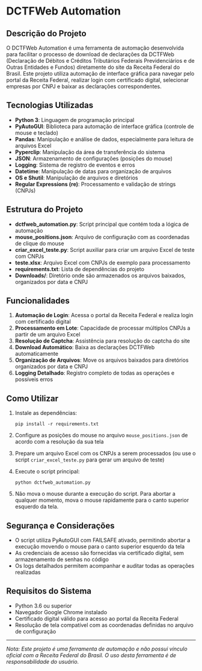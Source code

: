 # DCTFWeb Automation

## Descrição do Projeto

O DCTFWeb Automation é uma ferramenta de automação desenvolvida para facilitar o processo de download de declarações da DCTFWeb (Declaração de Débitos e Créditos Tributários Federais Previdenciários e de Outras Entidades e Fundos) diretamente do site da Receita Federal do Brasil. Este projeto utiliza automação de interface gráfica para navegar pelo portal da Receita Federal, realizar login com certificado digital, selecionar empresas por CNPJ e baixar as declarações correspondentes.

## Tecnologias Utilizadas

- **Python 3**: Linguagem de programação principal
- **PyAutoGUI**: Biblioteca para automação de interface gráfica (controle de mouse e teclado)
- **Pandas**: Manipulação e análise de dados, especialmente para leitura de arquivos Excel
- **Pyperclip**: Manipulação da área de transferência do sistema
- **JSON**: Armazenamento de configurações (posições do mouse)
- **Logging**: Sistema de registro de eventos e erros
- **Datetime**: Manipulação de datas para organização de arquivos
- **OS e Shutil**: Manipulação de arquivos e diretórios
- **Regular Expressions (re)**: Processamento e validação de strings (CNPJs)

## Estrutura do Projeto

- **dctfweb_automation.py**: Script principal que contém toda a lógica de automação
- **mouse_positions.json**: Arquivo de configuração com as coordenadas de clique do mouse
- **criar_excel_teste.py**: Script auxiliar para criar um arquivo Excel de teste com CNPJs
- **teste.xlsx**: Arquivo Excel com CNPJs de exemplo para processamento
- **requirements.txt**: Lista de dependências do projeto
- **Downloads/**: Diretório onde são armazenados os arquivos baixados, organizados por data e CNPJ

## Funcionalidades

1. **Automação de Login**: Acessa o portal da Receita Federal e realiza login com certificado digital
2. **Processamento em Lote**: Capacidade de processar múltiplos CNPJs a partir de um arquivo Excel
3. **Resolução de Captcha**: Assistência para resolução do captcha do site
4. **Download Automático**: Baixa as declarações DCTFWeb automaticamente
5. **Organização de Arquivos**: Move os arquivos baixados para diretórios organizados por data e CNPJ
6. **Logging Detalhado**: Registro completo de todas as operações e possíveis erros

## Como Utilizar

1. Instale as dependências:
   ```
   pip install -r requirements.txt
   ```

2. Configure as posições do mouse no arquivo `mouse_positions.json` de acordo com a resolução da sua tela

3. Prepare um arquivo Excel com os CNPJs a serem processados (ou use o script `criar_excel_teste.py` para gerar um arquivo de teste)

4. Execute o script principal:
   ```
   python dctfweb_automation.py
   ```

5. Não mova o mouse durante a execução do script. Para abortar a qualquer momento, mova o mouse rapidamente para o canto superior esquerdo da tela.

## Segurança e Considerações

- O script utiliza PyAutoGUI com FAILSAFE ativado, permitindo abortar a execução movendo o mouse para o canto superior esquerdo da tela
- As credenciais de acesso são fornecidas via certificado digital, sem armazenamento de senhas no código
- Os logs detalhados permitem acompanhar e auditar todas as operações realizadas

## Requisitos do Sistema

- Python 3.6 ou superior
- Navegador Google Chrome instalado
- Certificado digital válido para acesso ao portal da Receita Federal
- Resolução de tela compatível com as coordenadas definidas no arquivo de configuração

---

*Nota: Este projeto é uma ferramenta de automação e não possui vínculo oficial com a Receita Federal do Brasil. O uso desta ferramenta é de responsabilidade do usuário.*
